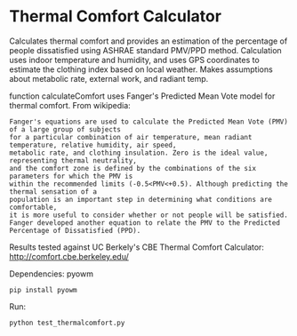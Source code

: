 # Thermal Comfort Calculator

Calculates thermal comfort and provides an estimation of the percentage of people dissatisfied using ASHRAE standard PMV/PPD method. Calculation uses indoor temperature and humidity, and uses GPS coordinates to estimate the clothing index based on local weather. Makes assumptions about metabolic rate, external work, and radiant temp. 

function calculateComfort uses Fanger's Predicted Mean Vote model for thermal comfort. 
From wikipedia:
```
Fanger's equations are used to calculate the Predicted Mean Vote (PMV) of a large group of subjects 
for a particular combination of air temperature, mean radiant temperature, relative humidity, air speed, 
metabolic rate, and clothing insulation. Zero is the ideal value, representing thermal neutrality, 
and the comfort zone is defined by the combinations of the six parameters for which the PMV is 
within the recommended limits (-0.5<PMV<+0.5). Although predicting the thermal sensation of a 
population is an important step in determining what conditions are comfortable, 
it is more useful to consider whether or not people will be satisfied. 
Fanger developed another equation to relate the PMV to the Predicted Percentage of Dissatisfied (PPD).
```

Results tested against UC Berkely's CBE Thermal Comfort Calculator: http://comfort.cbe.berkeley.edu/


Dependencies: pyowm 

`
pip install pyowm
`


Run: 

`
python test_thermalcomfort.py
`
